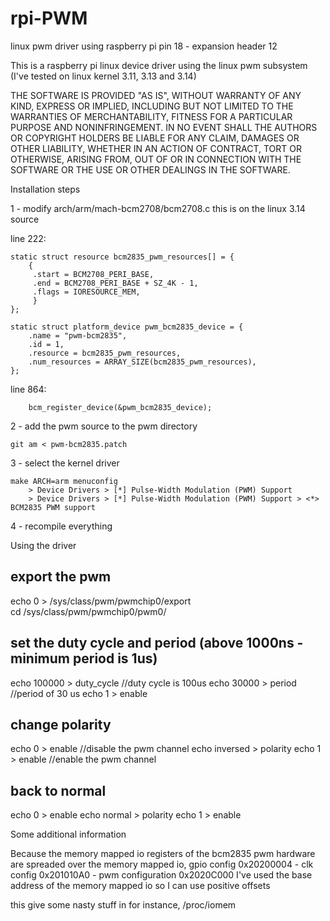 rpi-PWM
=======

linux pwm driver using raspberry pi pin 18 - expansion header 12

This is a raspberry pi linux device driver using the linux pwm subsystem
(I've tested on linux kernel 3.11, 3.13 and 3.14)

THE SOFTWARE IS PROVIDED "AS IS", WITHOUT WARRANTY OF ANY KIND, 
EXPRESS OR IMPLIED, INCLUDING BUT NOT LIMITED TO THE WARRANTIES 
OF MERCHANTABILITY, FITNESS FOR A PARTICULAR PURPOSE AND NONINFRINGEMENT.
IN NO EVENT SHALL THE AUTHORS OR COPYRIGHT HOLDERS BE LIABLE FOR ANY CLAIM,
DAMAGES OR OTHER LIABILITY, WHETHER IN AN ACTION OF CONTRACT, TORT OR 
OTHERWISE, ARISING FROM, OUT OF OR IN CONNECTION WITH THE SOFTWARE OR 
THE USE OR OTHER DEALINGS IN THE SOFTWARE.

Installation steps

1 - modify arch/arm/mach-bcm2708/bcm2708.c
this is on the linux 3.14 source

line 222:

	static struct resource bcm2835_pwm_resources[] = {
		{
		 .start = BCM2708_PERI_BASE,
		 .end = BCM2708_PERI_BASE + SZ_4K - 1,
		 .flags = IORESOURCE_MEM,
		 }
	};

	static struct platform_device pwm_bcm2835_device = {
		.name = "pwm-bcm2835",
		.id = 1,
		.resource = bcm2835_pwm_resources,
		.num_resources = ARRAY_SIZE(bcm2835_pwm_resources),
	};

line 864:

        bcm_register_device(&pwm_bcm2835_device);


2 - add the pwm source to the pwm directory
	
	git am < pwm-bcm2835.patch

3 - select the kernel driver
	
	make ARCH=arm menuconfig
		> Device Drivers > [*] Pulse-Width Modulation (PWM) Support
		> Device Drivers > [*] Pulse-Width Modulation (PWM) Support > <*> BCM2835 PWM support 

4 - recompile everything

Using the driver

## export the pwm
echo 0 > /sys/class/pwm/pwmchip0/export			
cd /sys/class/pwm/pwmchip0/pwm0/

## set the duty cycle and period (above 1000ns - minimum period is 1us)

echo 100000 > duty_cycle			//duty cycle is 100us
echo 30000  > period				//period of 30 us
echo 1 > enable

## change polarity

echo 0 > enable					//disable the pwm channel
echo inversed > polarity
echo 1 > enable					//enable the pwm channel

## back to normal

echo 0 > enable
echo normal > polarity
echo 1 > enable

Some additional information

Because the memory mapped io registers of the bcm2835 pwm hardware are spreaded 
over the memory mapped io, 
gpio config 0x20200004 - clk config 0x201010A0 - pwm configuration 0x2020C000
I've used the base address of the memory mapped io 
so I can use positive offsets

this give some nasty stuff in for instance, /proc/iomem
